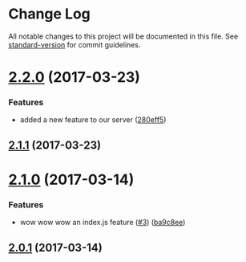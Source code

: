 # Change Log

All notable changes to this project will be documented in this file.
See [standard-version](https://github.com/conventional-changelog/standard-version) for commit guidelines.

<a name="2.2.0"></a>
# [2.2.0](https://github.com/bcoe/standard-version-lerna-test/compare/bcoe-lerna-2@2.1.1...bcoe-lerna-2@2.2.0) (2017-03-23)


### Features

* added a new feature to our server ([280eff5](https://github.com/bcoe/standard-version-lerna-test/commit/280eff5))

<a name="2.1.1"></a>
## [2.1.1](https://github.com/bcoe/standard-version-lerna-test/compare/bcoe-lerna-2@2.1.0...bcoe-lerna-2@2.1.1) (2017-03-23)

<a name="2.1.0"></a>
# [2.1.0](https://github.com/bcoe/standard-version-lerna-test/compare/bcoe-lerna-2@2.0.1...bcoe-lerna-2@2.1.0) (2017-03-14)


### Features

* wow wow wow an index.js feature ([#3](https://github.com/bcoe/standard-version-lerna-test/issues/3)) ([ba9c8ee](https://github.com/bcoe/standard-version-lerna-test/commit/ba9c8ee))

<a name="2.0.1"></a>
## [2.0.1](https://github.com/bcoe/standard-version-lerna-test/compare/bcoe-lerna-2@2.0.0...bcoe-lerna-2@2.0.1) (2017-03-14)
